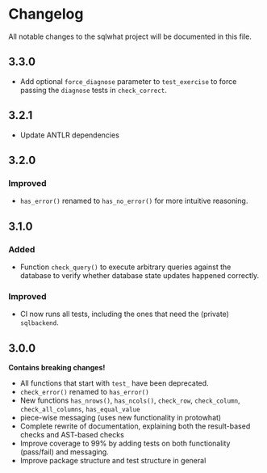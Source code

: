 # Changelog

All notable changes to the sqlwhat project will be documented in this file.

## 3.3.0

- Add optional `force_diagnose` parameter to `test_exercise` to force passing the `diagnose` tests in `check_correct`.

## 3.2.1

- Update ANTLR dependencies

## 3.2.0

### Improved

- `has_error()` renamed to `has_no_error()` for more intuitive reasoning.

## 3.1.0

### Added

- Function `check_query()` to execute arbitrary queries against the database to verify whether database state updates happened correctly.

### Improved

- CI now runs all tests, including the ones that need the (private) `sqlbackend`.

## 3.0.0

**Contains breaking changes!**

- All functions that start with `test_` have been deprecated.
- `check_error()` renamed to `has_error()`
- New functions `has_nrows()`, `has_ncols()`, `check_row`, `check_column`, `check_all_columns`, `has_equal_value`
- piece-wise messaging (uses new functionality in protowhat)
- Complete rewrite of documentation, explaining both the result-based checks and AST-based checks
- Improve coverage to 99% by adding tests on both functionality (pass/fail) and messaging.
- Improve package structure and test structure in general
